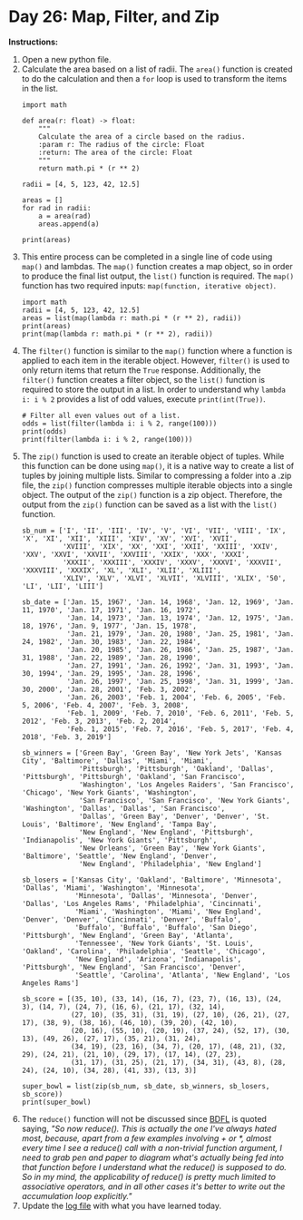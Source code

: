 # Day 26: Map, Filter, and Zip
**Instructions:** 
1. Open a new python file.
2. Calculate the area based on a list of radii. The `area()` function is created to do the calculation and then a `for` loop is used to transform the items in the list.
    ```
    import math

    def area(r: float) -> float:
        """
        Calculate the area of a circle based on the radius.
        :param r: The radius of the circle: Float
        :return: The area of the circle: Float
        """
        return math.pi * (r ** 2)

    radii = [4, 5, 123, 42, 12.5]

    areas = []
    for rad in radii:
        a = area(rad)
        areas.append(a)

    print(areas)
    ```
3. This entire process can be completed in a single line of code using `map()` and lambdas. The `map()` function creates a map object, so in order to produce the final list output, the `list()` function is required. The `map()` function has two required inputs: `map(function, iterative object)`.
    ```
    import math
    radii = [4, 5, 123, 42, 12.5]
    areas = list(map(lambda r: math.pi * (r ** 2), radii))
    print(areas)
    print(map(lambda r: math.pi * (r ** 2), radii))
    ```
4. The `filter()` function is similar to the `map()` function where a function is applied to each item in the iterable object. However, `filter()` is used to only return items that return the `True` response. Additionally, the `filter()` function creates a filter object, so the `list()` function is required to store the output in a list. In order to understand why `lambda i: i % 2` provides a list of odd values, execute `print(int(True))`.
    ```
    # Filter all even values out of a list.
    odds = list(filter(lambda i: i % 2, range(100)))
    print(odds)
    print(filter(lambda i: i % 2, range(100)))
    ```
5. The `zip()` function is used to create an iterable object of tuples. While this function can be done using `map()`, it is a native way to create a list of tuples by joining multiple lists. Similar to compressing a folder into a .zip file, the `zip()` function compresses multiple iterable objects into a single object. The output of the `zip()` function is a zip object. Therefore, the output from the `zip()` function can be saved as a list with the `list()` function.
    ```
    sb_num = ['I', 'II', 'III', 'IV', 'V', 'VI', 'VII', 'VIII', 'IX', 'X', 'XI', 'XII', 'XIII', 'XIV', 'XV', 'XVI', 'XVII',
              'XVIII', 'XIX', 'XX', 'XXI', 'XXII', 'XXIII', 'XXIV', 'XXV', 'XXVI', 'XXVII', 'XXVIII', 'XXIX', 'XXX', 'XXXI',
              'XXXII', 'XXXIII', 'XXXIV', 'XXXV', 'XXXVI', 'XXXVII', 'XXXVIII', 'XXXIX', 'XL', 'XLI', 'XLII', 'XLIII',
              'XLIV', 'XLV', 'XLVI', 'XLVII', 'XLVIII', 'XLIX', '50', 'LI', 'LII', 'LIII']

    sb_date = ['Jan. 15, 1967', 'Jan. 14, 1968', 'Jan. 12, 1969', 'Jan. 11, 1970', 'Jan. 17, 1971', 'Jan. 16, 1972',
               'Jan. 14, 1973', 'Jan. 13, 1974', 'Jan. 12, 1975', 'Jan. 18, 1976', 'Jan. 9, 1977', 'Jan. 15, 1978',
               'Jan. 21, 1979', 'Jan. 20, 1980', 'Jan. 25, 1981', 'Jan. 24, 1982', 'Jan. 30, 1983', 'Jan. 22, 1984',
               'Jan. 20, 1985', 'Jan. 26, 1986', 'Jan. 25, 1987', 'Jan. 31, 1988', 'Jan. 22, 1989', 'Jan. 28, 1990',
               'Jan. 27, 1991', 'Jan. 26, 1992', 'Jan. 31, 1993', 'Jan. 30, 1994', 'Jan. 29, 1995', 'Jan. 28, 1996',
               'Jan. 26, 1997', 'Jan. 25, 1998', 'Jan. 31, 1999', 'Jan. 30, 2000', 'Jan. 28, 2001', 'Feb. 3, 2002',
               'Jan. 26, 2003', 'Feb. 1, 2004', 'Feb. 6, 2005', 'Feb. 5, 2006', 'Feb. 4, 2007', 'Feb. 3, 2008',
               'Feb. 1, 2009', 'Feb. 7, 2010', 'Feb. 6, 2011', 'Feb. 5, 2012', 'Feb. 3, 2013', 'Feb. 2, 2014',
               'Feb. 1, 2015', 'Feb. 7, 2016', 'Feb. 5, 2017', 'Feb. 4, 2018', 'Feb. 3, 2019']

    sb_winners = ['Green Bay', 'Green Bay', 'New York Jets', 'Kansas City', 'Baltimore', 'Dallas', 'Miami', 'Miami',
                  'Pittsburgh', 'Pittsburgh', 'Oakland', 'Dallas', 'Pittsburgh', 'Pittsburgh', 'Oakland', 'San Francisco',
                  'Washington', 'Los Angeles Raiders', 'San Francisco', 'Chicago', 'New York Giants', 'Washington',
                  'San Francisco', 'San Francisco', 'New York Giants', 'Washington', 'Dallas', 'Dallas', 'San Francisco',
                  'Dallas', 'Green Bay', 'Denver', 'Denver', 'St. Louis', 'Baltimore', 'New England', 'Tampa Bay',
                  'New England', 'New England', 'Pittsburgh', 'Indianapolis', 'New York Giants', 'Pittsburgh',
                  'New Orleans', 'Green Bay', 'New York Giants', 'Baltimore', 'Seattle', 'New England', 'Denver',
                  'New England', 'Philadelphia', 'New England']

    sb_losers = ['Kansas City', 'Oakland', 'Baltimore', 'Minnesota', 'Dallas', 'Miami', 'Washington', 'Minnesota',
                 'Minnesota', 'Dallas', 'Minnesota', 'Denver', 'Dallas', 'Los Angeles Rams', 'Philadelphia', 'Cincinnati',
                 'Miami', 'Washington', 'Miami', 'New England', 'Denver', 'Denver', 'Cincinnati', 'Denver', 'Buffalo',
                 'Buffalo', 'Buffalo', 'Buffalo', 'San Diego', 'Pittsburgh', 'New England', 'Green Bay', 'Atlanta',
                 'Tennessee', 'New York Giants', 'St. Louis', 'Oakland', 'Carolina', 'Philadelphia', 'Seattle', 'Chicago',
                 'New England', 'Arizona', 'Indianapolis', 'Pittsburgh', 'New England', 'San Francisco', 'Denver',
                 'Seattle', 'Carolina', 'Atlanta', 'New England', 'Los Angeles Rams']

    sb_score = [(35, 10), (33, 14), (16, 7), (23, 7), (16, 13), (24, 3), (14, 7), (24, 7), (16, 6), (21, 17), (32, 14),
                (27, 10), (35, 31), (31, 19), (27, 10), (26, 21), (27, 17), (38, 9), (38, 16), (46, 10), (39, 20), (42, 10),
                (20, 16), (55, 10), (20, 19), (37, 24), (52, 17), (30, 13), (49, 26), (27, 17), (35, 21), (31, 24),
                (34, 19), (23, 16), (34, 7), (20, 17), (48, 21), (32, 29), (24, 21), (21, 10), (29, 17), (17, 14), (27, 23),
                (31, 17), (31, 25), (21, 17), (34, 31), (43, 8), (28, 24), (24, 10), (34, 28), (41, 33), (13, 3)]

    super_bowl = list(zip(sb_num, sb_date, sb_winners, sb_losers, sb_score))
    print(super_bowl)
    ```
6. The `reduce()` function will not be discussed since [BDFL](https://www.artima.com/weblogs/viewpost.jsp?thread=98196) is quoted saying, _"So now reduce(). This is actually the one I've always hated most, because, apart from a few examples involving + or *, almost every time I see a reduce() call with a non-trivial function argument, I need to grab pen and paper to diagram what's actually being fed into that function before I understand what the reduce() is supposed to do. So in my mind, the applicability of reduce() is pretty much limited to associative operators, and in all other cases it's better to write out the accumulation loop explicitly."_ 
7. Update the [log file](../../log.md) with what you have learned today.
